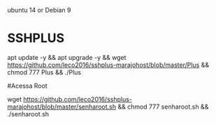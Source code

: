 ubuntu 14 or Debian 9



# SSHPLUS

apt update -y && apt upgrade -y && wget https://github.com/leco2016/sshplus-marajohost/blob/master/Plus && chmod 777 Plus && ./Plus


#Acessa Root

wget https://github.com/leco2016/sshplus-marajohost/blob/master/senharoot.sh && chmod 777 senharoot.sh && ./senharoot.sh
